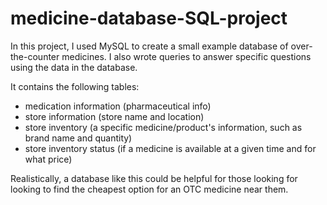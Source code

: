 # medicine-database-SQL-project
In this project, I used MySQL to create a small example database of over-the-counter medicines. I also wrote queries to answer specific questions using the data in the database. 

It contains the following tables: 
- medication information (pharmaceutical info)
- store information (store name and location)
- store inventory (a specific medicine/product's information, such as brand name and quantity)
- store inventory status (if a medicine is available at a given time and for what price)

Realistically, a database like this could be helpful for those looking for looking to find the cheapest option for an OTC medicine near them.
